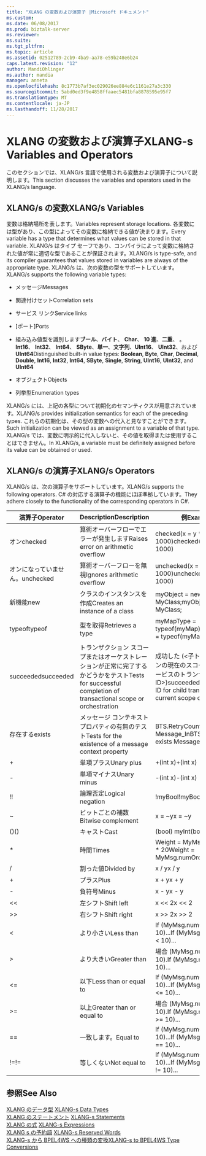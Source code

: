 ```yaml
---
title: "XLANG の変数および演算子 |Microsoft ドキュメント"
ms.custom: 
ms.date: 06/08/2017
ms.prod: biztalk-server
ms.reviewer: 
ms.suite: 
ms.tgt_pltfrm: 
ms.topic: article
ms.assetid: 02512789-2cb9-4ba9-aa78-e59b248e6b24
caps.latest.revision: "12"
author: MandiOhlinger
ms.author: mandia
manager: anneta
ms.openlocfilehash: 8c1773b7af3ec029026ee884e6c1161e27a3c330
ms.sourcegitcommit: 5abd0ed3f9e4858ffaaec5481bfa8878595e95f7
ms.translationtype: MT
ms.contentlocale: ja-JP
ms.lasthandoff: 11/28/2017
---
```

# <a name="xlang-s-variables-and-operators"></a><span data-ttu-id="6feb4-102">XLANG の変数および演算子</span><span class="sxs-lookup"><span data-stu-id="6feb4-102">XLANG-s Variables and Operators</span></span>
<span data-ttu-id="6feb4-103">このセクションでは、XLANG/s 言語で使用される変数および演算子について説明します。</span><span class="sxs-lookup"><span data-stu-id="6feb4-103">This section discusses the variables and operators used in the XLANG/s language.</span></span>  
  
## <a name="xlangs-variables"></a><span data-ttu-id="6feb4-104">XLANG/s の変数</span><span class="sxs-lookup"><span data-stu-id="6feb4-104">XLANG/s Variables</span></span>  
 <span data-ttu-id="6feb4-105">変数は格納場所を表します。</span><span class="sxs-lookup"><span data-stu-id="6feb4-105">Variables represent storage locations.</span></span> <span data-ttu-id="6feb4-106">各変数には型があり、この型によってその変数に格納できる値が決まります。</span><span class="sxs-lookup"><span data-stu-id="6feb4-106">Every variable has a type that determines what values can be stored in that variable.</span></span> <span data-ttu-id="6feb4-107">XLANG/s はタイプ セーフであり、コンパイラによって変数に格納された値が常に適切な型であることが保証されます。</span><span class="sxs-lookup"><span data-stu-id="6feb4-107">XLANG/s is type-safe, and its compiler guarantees that values stored in variables are always of the appropriate type.</span></span> <span data-ttu-id="6feb4-108">XLANG/s は、次の変数の型をサポートしています。</span><span class="sxs-lookup"><span data-stu-id="6feb4-108">XLANG/s supports the following variable types:</span></span>  
  
-   <span data-ttu-id="6feb4-109">メッセージ</span><span class="sxs-lookup"><span data-stu-id="6feb4-109">Messages</span></span>  
  
-   <span data-ttu-id="6feb4-110">関連付けセット</span><span class="sxs-lookup"><span data-stu-id="6feb4-110">Correlation sets</span></span>  
  
-   <span data-ttu-id="6feb4-111">サービス リンク</span><span class="sxs-lookup"><span data-stu-id="6feb4-111">Service links</span></span>  
  
-   <span data-ttu-id="6feb4-112">[ポート]</span><span class="sxs-lookup"><span data-stu-id="6feb4-112">Ports</span></span>  
  
-   <span data-ttu-id="6feb4-113">組み込み値型を識別します**ブール**、**バイト**、 **Char**、 **10 進**、**二重**、 。**Int16**、 **Int32**、 **Int64**、 **SByte**、**単一**、**文字列**、**UInt16**、 **UInt32**、および**UInt64**</span><span class="sxs-lookup"><span data-stu-id="6feb4-113">Distinguished built-in value types: **Boolean**, **Byte**, **Char**, **Decimal**, **Double**, **Int16**, **Int32**, **Int64**, **SByte**, **Single**, **String**, **UInt16**, **UInt32**, and **UInt64**</span></span>  
  
-   <span data-ttu-id="6feb4-114">オブジェクト</span><span class="sxs-lookup"><span data-stu-id="6feb4-114">Objects</span></span>  
  
-   <span data-ttu-id="6feb4-115">列挙型</span><span class="sxs-lookup"><span data-stu-id="6feb4-115">Enumeration types</span></span>  
  
 <span data-ttu-id="6feb4-116">XLANG/s には、上記の各型について初期化のセマンティクスが用意されています。</span><span class="sxs-lookup"><span data-stu-id="6feb4-116">XLANG/s provides initialization semantics for each of the preceding types.</span></span> <span data-ttu-id="6feb4-117">これらの初期化は、その型の変数への代入と見なすことができます。</span><span class="sxs-lookup"><span data-stu-id="6feb4-117">Such initialization can be viewed as an assignment to a variable of that type.</span></span> <span data-ttu-id="6feb4-118">XLANG/s では、変数に明示的に代入しないと、その値を取得または使用することはできません。</span><span class="sxs-lookup"><span data-stu-id="6feb4-118">In XLANG/s, a variable must be definitely assigned before its value can be obtained or used.</span></span>  
  
## <a name="xlangs-operators"></a><span data-ttu-id="6feb4-119">XLANG/s の演算子</span><span class="sxs-lookup"><span data-stu-id="6feb4-119">XLANG/s Operators</span></span>  
 <span data-ttu-id="6feb4-120">XLANG/s は、次の演算子をサポートしています。</span><span class="sxs-lookup"><span data-stu-id="6feb4-120">XLANG/s supports the following operators.</span></span> <span data-ttu-id="6feb4-121">C# の対応する演算子の機能にほぼ準拠しています。</span><span class="sxs-lookup"><span data-stu-id="6feb4-121">They adhere closely to the functionality of the corresponding operators in C#.</span></span>  
  
|<span data-ttu-id="6feb4-122">演算子</span><span class="sxs-lookup"><span data-stu-id="6feb4-122">Operator</span></span>|<span data-ttu-id="6feb4-123">Description</span><span class="sxs-lookup"><span data-stu-id="6feb4-123">Description</span></span>|<span data-ttu-id="6feb4-124">例</span><span class="sxs-lookup"><span data-stu-id="6feb4-124">Example</span></span>|  
|--------------|-----------------|-------------|  
|<span data-ttu-id="6feb4-125">オン</span><span class="sxs-lookup"><span data-stu-id="6feb4-125">checked</span></span>|<span data-ttu-id="6feb4-126">算術オーバーフローでエラーが発生します</span><span class="sxs-lookup"><span data-stu-id="6feb4-126">Raises error on arithmetic overflow</span></span>|<span data-ttu-id="6feb4-127">checked(x = y * 1000)</span><span class="sxs-lookup"><span data-stu-id="6feb4-127">checked(x = y * 1000)</span></span>|  
|<span data-ttu-id="6feb4-128">オンになっていません。</span><span class="sxs-lookup"><span data-stu-id="6feb4-128">unchecked</span></span>|<span data-ttu-id="6feb4-129">算術オーバーフローを無視</span><span class="sxs-lookup"><span data-stu-id="6feb4-129">Ignores arithmetic overflow</span></span>|<span data-ttu-id="6feb4-130">unchecked(x = y * 1000)</span><span class="sxs-lookup"><span data-stu-id="6feb4-130">unchecked(x = y * 1000)</span></span>|  
|<span data-ttu-id="6feb4-131">新機能</span><span class="sxs-lookup"><span data-stu-id="6feb4-131">new</span></span>|<span data-ttu-id="6feb4-132">クラスのインスタンスを作成</span><span class="sxs-lookup"><span data-stu-id="6feb4-132">Creates an instance of a class</span></span>|<span data-ttu-id="6feb4-133">myObject = new MyClass;</span><span class="sxs-lookup"><span data-stu-id="6feb4-133">myObject = new MyClass;</span></span>|  
|<span data-ttu-id="6feb4-134">typeof</span><span class="sxs-lookup"><span data-stu-id="6feb4-134">typeof</span></span>|<span data-ttu-id="6feb4-135">型を取得</span><span class="sxs-lookup"><span data-stu-id="6feb4-135">Retrieves a type</span></span>|<span data-ttu-id="6feb4-136">myMapType = typeof(myMap)</span><span class="sxs-lookup"><span data-stu-id="6feb4-136">myMapType = typeof(myMap)</span></span>|  
|<span data-ttu-id="6feb4-137">succeeded</span><span class="sxs-lookup"><span data-stu-id="6feb4-137">succeeded</span></span>|<span data-ttu-id="6feb4-138">トランザクション スコープまたはオーケストレーションが正常に完了するかどうかをテスト</span><span class="sxs-lookup"><span data-stu-id="6feb4-138">Tests for successful completion of transactional scope or orchestration</span></span>|<span data-ttu-id="6feb4-139">成功した (\<子トランザクションの現在のスコープまたはサービスのトランザクション ID\>)</span><span class="sxs-lookup"><span data-stu-id="6feb4-139">succeeded(\<transaction ID for child transaction of current scope or service\>)</span></span>|  
|<span data-ttu-id="6feb4-140">存在する</span><span class="sxs-lookup"><span data-stu-id="6feb4-140">exists</span></span>|<span data-ttu-id="6feb4-141">メッセージ コンテキスト プロパティの有無のテスト</span><span class="sxs-lookup"><span data-stu-id="6feb4-141">Tests for the existence of a message context property</span></span>|<span data-ttu-id="6feb4-142">BTS.RetryCount exists Message_In</span><span class="sxs-lookup"><span data-stu-id="6feb4-142">BTS.RetryCount exists Message_In</span></span>|  
|+|<span data-ttu-id="6feb4-143">単項プラス</span><span class="sxs-lookup"><span data-stu-id="6feb4-143">Unary plus</span></span>|<span data-ttu-id="6feb4-144">+(int x)</span><span class="sxs-lookup"><span data-stu-id="6feb4-144">+(int x)</span></span>|  
|-|<span data-ttu-id="6feb4-145">単項マイナス</span><span class="sxs-lookup"><span data-stu-id="6feb4-145">Unary minus</span></span>|<span data-ttu-id="6feb4-146">-(int x)</span><span class="sxs-lookup"><span data-stu-id="6feb4-146">-(int x)</span></span>|  
|<span data-ttu-id="6feb4-147">!</span><span class="sxs-lookup"><span data-stu-id="6feb4-147">!</span></span>|<span data-ttu-id="6feb4-148">論理否定</span><span class="sxs-lookup"><span data-stu-id="6feb4-148">Logical negation</span></span>|<span data-ttu-id="6feb4-149">!myBool</span><span class="sxs-lookup"><span data-stu-id="6feb4-149">!myBool</span></span>|  
|~|<span data-ttu-id="6feb4-150">ビットごとの補数</span><span class="sxs-lookup"><span data-stu-id="6feb4-150">Bitwise complement</span></span>|<span data-ttu-id="6feb4-151">x = ~y</span><span class="sxs-lookup"><span data-stu-id="6feb4-151">x = ~y</span></span>|  
|<span data-ttu-id="6feb4-152">()</span><span class="sxs-lookup"><span data-stu-id="6feb4-152">()</span></span>|<span data-ttu-id="6feb4-153">キャスト</span><span class="sxs-lookup"><span data-stu-id="6feb4-153">Cast</span></span>|<span data-ttu-id="6feb4-154">(bool) myInt</span><span class="sxs-lookup"><span data-stu-id="6feb4-154">(bool) myInt</span></span>|  
|*|<span data-ttu-id="6feb4-155">時間</span><span class="sxs-lookup"><span data-stu-id="6feb4-155">Times</span></span>|<span data-ttu-id="6feb4-156">Weight = MyMsg.numOrders * 20</span><span class="sxs-lookup"><span data-stu-id="6feb4-156">Weight = MyMsg.numOrders * 20</span></span>|  
|/|<span data-ttu-id="6feb4-157">割った値</span><span class="sxs-lookup"><span data-stu-id="6feb4-157">Divided by</span></span>|<span data-ttu-id="6feb4-158">x / y</span><span class="sxs-lookup"><span data-stu-id="6feb4-158">x / y</span></span>|  
|+|<span data-ttu-id="6feb4-159">プラス</span><span class="sxs-lookup"><span data-stu-id="6feb4-159">Plus</span></span>|<span data-ttu-id="6feb4-160">x + y</span><span class="sxs-lookup"><span data-stu-id="6feb4-160">x + y</span></span>|  
|-|<span data-ttu-id="6feb4-161">負符号</span><span class="sxs-lookup"><span data-stu-id="6feb4-161">Minus</span></span>|<span data-ttu-id="6feb4-162">x - y</span><span class="sxs-lookup"><span data-stu-id="6feb4-162">x - y</span></span>|  
|<<|<span data-ttu-id="6feb4-163">左シフト</span><span class="sxs-lookup"><span data-stu-id="6feb4-163">Shift left</span></span>|<span data-ttu-id="6feb4-164">x << 2</span><span class="sxs-lookup"><span data-stu-id="6feb4-164">x << 2</span></span>|  
|>>|<span data-ttu-id="6feb4-165">右シフト</span><span class="sxs-lookup"><span data-stu-id="6feb4-165">Shift right</span></span>|<span data-ttu-id="6feb4-166">x >> 2</span><span class="sxs-lookup"><span data-stu-id="6feb4-166">x >> 2</span></span>|  
|<|<span data-ttu-id="6feb4-167">より小さい</span><span class="sxs-lookup"><span data-stu-id="6feb4-167">Less than</span></span>|<span data-ttu-id="6feb4-168">If (MyMsg.numOrders < 10)...</span><span class="sxs-lookup"><span data-stu-id="6feb4-168">If (MyMsg.numOrders < 10)...</span></span>|  
|>|<span data-ttu-id="6feb4-169">より大きい</span><span class="sxs-lookup"><span data-stu-id="6feb4-169">Greater than</span></span>|<span data-ttu-id="6feb4-170">場合 (MyMsg.numOrders > 10).</span><span class="sxs-lookup"><span data-stu-id="6feb4-170">If (MyMsg.numOrders > 10)...</span></span>|  
|<=|<span data-ttu-id="6feb4-171">以下</span><span class="sxs-lookup"><span data-stu-id="6feb4-171">Less than or equal to</span></span>|<span data-ttu-id="6feb4-172">If (MyMsg.numOrders <= 10)...</span><span class="sxs-lookup"><span data-stu-id="6feb4-172">If (MyMsg.numOrders <= 10)...</span></span>|  
|>=|<span data-ttu-id="6feb4-173">以上</span><span class="sxs-lookup"><span data-stu-id="6feb4-173">Greater than or equal to</span></span>|<span data-ttu-id="6feb4-174">場合 (MyMsg.numOrders > = 10).</span><span class="sxs-lookup"><span data-stu-id="6feb4-174">If (MyMsg.numOrders >= 10)...</span></span>|  
|==|<span data-ttu-id="6feb4-175">一致します。</span><span class="sxs-lookup"><span data-stu-id="6feb4-175">Equal to</span></span>|<span data-ttu-id="6feb4-176">If (MyMsg.numOrders == 10)...</span><span class="sxs-lookup"><span data-stu-id="6feb4-176">If (MyMsg.numOrders == 10)...</span></span>|  
|<span data-ttu-id="6feb4-177">!=</span><span class="sxs-lookup"><span data-stu-id="6feb4-177">!=</span></span>|<span data-ttu-id="6feb4-178">等しくない</span><span class="sxs-lookup"><span data-stu-id="6feb4-178">Not equal to</span></span>|<span data-ttu-id="6feb4-179">If (MyMsg.numOrders != 10)...</span><span class="sxs-lookup"><span data-stu-id="6feb4-179">If (MyMsg.numOrders != 10)...</span></span>|  
  
## <a name="see-also"></a><span data-ttu-id="6feb4-180">参照</span><span class="sxs-lookup"><span data-stu-id="6feb4-180">See Also</span></span>  
 <span data-ttu-id="6feb4-181">[XLANG のデータ型](../core/xlang-s-data-types.md) </span><span class="sxs-lookup"><span data-stu-id="6feb4-181">[XLANG-s Data Types](../core/xlang-s-data-types.md) </span></span>  
 <span data-ttu-id="6feb4-182">[XLANG のステートメント](../core/xlang-s-statements.md) </span><span class="sxs-lookup"><span data-stu-id="6feb4-182">[XLANG-s Statements](../core/xlang-s-statements.md) </span></span>  
 <span data-ttu-id="6feb4-183">[XLANG の式](../core/xlang-s-expressions.md) </span><span class="sxs-lookup"><span data-stu-id="6feb4-183">[XLANG-s Expressions](../core/xlang-s-expressions.md) </span></span>  
 <span data-ttu-id="6feb4-184">[XLANG s の予約語](../core/xlang-s-reserved-words.md) </span><span class="sxs-lookup"><span data-stu-id="6feb4-184">[XLANG-s Reserved Words](../core/xlang-s-reserved-words.md) </span></span>  
 [<span data-ttu-id="6feb4-185">XLANG-s から BPEL4WS への種類の変換</span><span class="sxs-lookup"><span data-stu-id="6feb4-185">XLANG-s to BPEL4WS Type Conversions</span></span>](../core/xlang-s-to-bpel4ws-type-conversions.md)